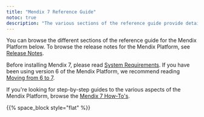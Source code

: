 ```yaml
---
title: "Mendix 7 Reference Guide"
notoc: true
description: "The various sections of the reference guide provide details on the features and functionality of the Mendix Platform."
---
```


You can browse the different sections of the reference guide for the Mendix Platform below. To browse the release notes for the Mendix Platform, see [Release Notes](/releasenotes/index).

Before installing Mendix 7, please read [System Requirements](system-requirements). If you have been using version 6 of the Mendix Platform, we recommend reading [Moving from 6 to 7](moving-from-6-to-7).

If you're looking for step-by-step guides to the various aspects of the Mendix Platform, browse the [Mendix 7 How-To's](/howto).

{{% space_block style="flat" %}}
